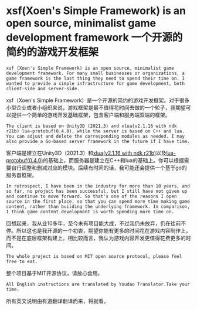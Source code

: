 # xsf(Xoen's Simple Framework) is an open source, minimalist game development framework 一个开源的简约的游戏开发框架
`xsf (Xoen's Simple Framework) is an open source, minimalist game development framework. For many small businesses or organizations, a game framework is the last thing they need to spend their time on. I wanted to provide a simple infrastructure for game development, both client-side and server-side.`

xsf（Xoen's Simple Framework）是一个开源的简约的游戏开发框架。对于很多小型企业或者小组织来说，游戏框架是最不值得花时间去做的一个轮子，我期望可以提供一个简单的游戏开发基础框架，包含客户端和服务端双端的框架。

`The client is based on Unity3D (2021.3) and xlua(v2.1.16 with ndk r21b) lua-protobuf(0.4.0), while the server is based on C++ and lua. You can adjust and delete the corresponding modules as needed. I may also provide a Go-based server framework in the future if I have time.`

客户端是建立在Unity3D（2021.3）和[xlua(v2.1.16 with ndk r21b)](https://github.com/Tencent/xLua)以及[lua-protobuf(0.4.0)](https://github.com/starwing/lua-protobuf)的基础上，而服务器是建立在C++和lua的基础上。你可以根据需要自行调整和删减对应的模块。后续有时间的话，我可能还会提供一个基于go的服务器框架。

`In retrospect, I have been in the industry for more than 10 years, and so far, no project has been successful, but I still have not given up and continue to move forward. So that's one of the reasons I open source in the first place, so that you can spend more time making game content, rather than building the underlying framework. In comparison, I think game content development is worth spending more time on.`

回想起来，我从业10多年，至今未有项目能大成，不过我仍未放弃，仍在往前不停。所以这也是我开源的一个初衷，期望你能有更多的时间花在游戏内容制作上，而不是在底层框架构建上。相比较而言，我认为游戏内容开发更值得花费更多的时间。

`The whole project is based on MIT open source protocol, please feel free to eat.`

整个项目基于MIT开源协议，请放心食用。

`All English instructions are translated by Youdao Translator.Take your time.`

所有英文说明由有道翻译翻译而来，将就看。
